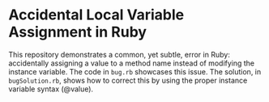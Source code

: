 # Accidental Local Variable Assignment in Ruby

This repository demonstrates a common, yet subtle, error in Ruby: accidentally assigning a value to a method name instead of modifying the instance variable.  The code in `bug.rb` showcases this issue.  The solution, in `bugSolution.rb`, shows how to correct this by using the proper instance variable syntax (@value).